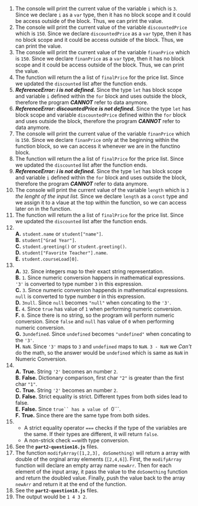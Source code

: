 1. The console will print the current value of the variable ```i``` which is ```3```. Since we declare ```i``` as a ```var``` type, then it has no block scope and it could be access outside of the block. Thus, we can print the value.
2. The console will print the current value of the variable ```discountedPrice``` which is ```150```. Since we declare ```discountedPrice``` as a ```var``` type, then it has no block scope and it could be access outside of the block. Thus, we can print the value.
3. The console will print the current value of the variable ```finanPrice``` which is ```150```. Since we declare ```finanPrice``` as a ```var``` type, then it has no block scope and it could be access outside of the block. Thus, we can print the value.
4. The function will return the a list of ```finalPrice``` for the price list. Since we updated the ```discounted``` list after the function ends.
5.  ___ReferenceError: i is not defined.___ Since the type ```let``` has block scope and variable ```i``` defined within the ```for``` block and uses outside the block, therefore the program **_CANNOT_** refer to data anymore.
6.  ___ReferenceError: discountedPrice is not defined.___ Since the type ```let``` has block scope and variable ```discountedPrice``` defined within the ```for``` block and uses outside the block, therefore the program **_CANNOT_** refer to data anymore.
7. The console will print the current value of the variable ```finanPrice``` which is ```150```. Since we declare ```finanPrice``` only at the beginning within the function block, so we can access it whenever we are in the functino block.
8. The function will return the a list of ```finalPrice``` for the price list. Since we updated the ```discounted``` list after the function ends.
9. ___ReferenceError: i is not defined.___ Since the type ```let``` has block scope and variable ```i``` defined within the ```for``` block and uses outside the block, therefore the program **_CANNOT_** refer to data anymore.
10. The console will print the current value of the variable ```length``` which is ```3``` *the lenght of the input list.* Since we declare ```length``` as a ```const``` type and we assign it to a vlaue at the top within the function, so we can access later on in the function.
11. The function will return the a list of ```finalPrice``` for the price list. Since we updated the ```discounted``` list after the function ends.
12. \
    __A.__ ```student.name``` or ```student["name"]```.\
    __B.__ ```student["Grad Year"]```.\
    __C.__ ```student.greeting()``` or ```student.greeting()```.\
    __D.__ ```student["Favorite Teacher"].name```.\
    __E.__ ```student.courseLoad[0]```.
13. \
    __A.__ ```32```. Since integers map to their exact string representation.\
    __B.__ ```1```. Since numeric conversion happens in mathematical expressions. ```'3'``` is converted to type number ```3``` in this expression.\
    __C.__ ```3```. Since numeric conversion happends in mathematical expressions. ```null``` is converted to type number ```0``` in this expression.\
    __D.__ ```3null```. Since ```null``` becomes ```"null"``` when concating to the ```'3'```.\
    __E.__ ```4```. Since ```true``` has value of ```1``` when performing numeric conversion. \
    __F.__ ```0```. Since there is no string, so the program will perform numeric conversion. Since ```false``` and ```null``` has value of ```0``` when performing numeric conversion. \
    __G.__ ```3undefined```. Since ```undefined``` becomes ```"undefined"``` when concating to the ```'3'```.\
    __H.__ ```NaN```. Since ```'3'``` maps to ```3``` and ```undefined``` maps to ```NaN```. ```3 - NaN``` we _Can't_ do the math, so the answer would be ```undefined``` which is same as ```NaN``` in Numeric Conversion.
14. \
    __A.__ **True.** String ```'2'``` becomes an number ```2```.\
    __B.__ **False.** Dictionary comparison, first char ```"2"``` is greater than the first char ```"1"```.\
    __C.__ **True.** String ```'2'``` becomes an number ```2```.\
    __D.__ **False.** Strict equality is strict. Different types from both sides lead to false.\
    __E.__ **False.** Since ```true`` has a value of ```0```.\
    __F.__ **True.** Since there are the same type from both sides.
15. - A strict equality operator ```===``` checks if the type of the variables are the same. If their types are different, it will return ```false```. 
    - A non-strick check ```==```with type conversion. 
16. See the **```part2-question16.js```** files.
17. The function ```modifyArray([1,2,3], doSomething)``` will return a array with double of the orginal array elements (```[2,4,6]```). First, the ```modifyArray``` function will declare an empty array name ```newArr```. Then for each element of the input array, it pass the value to the ```doSomething``` function and return the doubled value. Finally, push the value back to the array ```newArr``` and return it at the end of the function.
18. See the **```part2-question18.js```** files.
19. The output would be ```1 4 3 2```.
